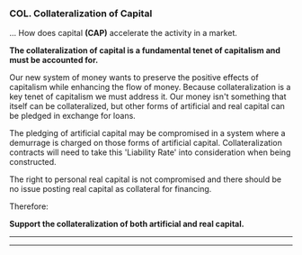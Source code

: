 
### COL. Collateralization of Capital



... How does capital **(CAP)** accelerate the activity in a market.



**The collateralization of capital is a fundamental tenet of capitalism and must be accounted for.**

Our new system of money wants to preserve the positive effects of capitalism while enhancing the flow of money. Because collateralization is a key tenet of capitalism we must address it.  Our money isn't something that itself can be collateralized, but other forms of artificial and real capital can be pledged in exchange for loans.

The pledging of artificial capital may be compromised in a system where a demurrage is charged on those forms of artificial capital.  Collateralization contracts will need to take this 'Liability Rate' into consideration when being constructed.

The right to personal real capital is not compromised and there should be no issue posting real capital as collateral for financing.


Therefore:

**Support the collateralization of both artificial and real capital.**

----------

----------







